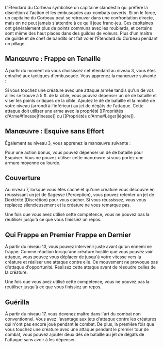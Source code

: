 L'Étendard du Corbeau symbolise un capitaine clandestin qui préfère la discrétion à l'action et les embuscades aux combats ouverts. Si on le force, un capitaine du Corbeau peut se retrouver dans une confrontation directe, mais on ne peut jamais s'attendre à ce qu'il joue franc-jeu. Ces capitaines ont généralement plus de points communs avec les roublards, et certains sont même des haut placés dans des guildes de voleurs. Plus d'un maître de guilde et de chef de bandits ont fait voler l'Étendard du Corbeau pendant un pillage.

## Manœuvre : Frappe en Tenaille

À partir du moment où vous choisissez cet étendard au niveau 3, vous êtes entraîné aux tactiques d'embuscade. Vous apprenez la manœuvre suivante :

Si vous touchez une créature avec une attaque armée tandis qu'un de vos alliés se trouve à 5 ft. de la cible, vous pouvez dépenser un dé de bataille et viser les points critiques de la cible. Ajoutez le dé de bataille et la moitié de votre niveau (arrondi à l'inférieur) au jet de dégâts de l'attaque. Cette attaque doit utiliser une arme avec la propriété [[Propriétés d'Arme#finesse|finesse]] ou [[Propriétés d'Arme#Léger|légère]].

## Manœuvre : Esquive sans Effort

Également au niveau 3, vous apprenez la manœuvre suivante :

Pour une action bonus, vous pouvez dépenser un dé de bataille pour Esquiver. Vous ne pouvez utiliser cette manœuvre si vous portez une armure moyenne ou lourde.

## Couverture

Au niveau 7, lorsque vous êtes caché et qu'une créature vous découvre en réussissant un jet de Sagesse (Perception), vous pouvez retenter un jet de Dextérité (Discrétion) pour vous cacher. Si vous réussissez, vous vous replacez silencieusement et la créature ne vous remarque pas.

Une fois que vous avez utilisé cette compétence, vous ne pouvez pas la réutiliser jusqu'à ce que vous finissiez un repos.

## Qui Frappe en Premier Frappe en Dernier

À partir du niveau 13, vous pouvez intervenir juste avant qu'un ennemi ne frappe. Comme réaction lorsqu'une créature hostile que vous pouvez voir attaque, vous pouvez vous déplacer de jusqu'à votre vitesse vers la créature et réaliser une attaque contre elle. Ce mouvement ne provoque pas d'attaque d'opportunité. Réalisez cette attaque avant de résoudre celles de la créature.

Une fois que vous avez utilisé cette compétence, vous ne pouvez pas la réutiliser jusqu'à ce que vous finissiez un repos.

## Guérilla

À partir du niveau 17, vous devenez maître dans l'art du combat non conventionnel. Vous avez l'avantage aux jets d'attaque contre les créatures qui n'ont pas encore joué pendant le combat. De plus, la première fois que vous touchez une créature avec une attaque pendant le premier tour de combat, vous pouvez ajouter deux dés de bataille au jet de dégâts de l'attaque sans avoir à les dépenser.